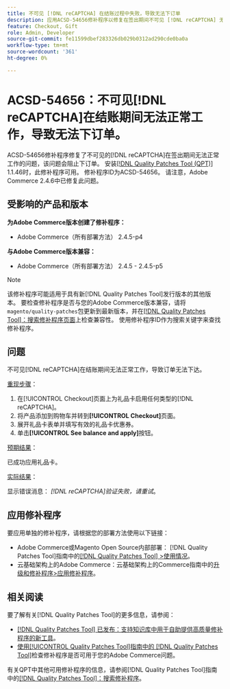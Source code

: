 ```yaml
---
title: 不可见 [!DNL reCAPTCHA] 在结账过程中失败，导致无法下订单
description: 应用ACSD-54656修补程序以修复在签出期间不可见 [!DNL reCAPTCHA] 无法正常工作，从而阻止下订单的Adobe Commerce问题。
feature: Checkout, Gift
role: Admin, Developer
source-git-commit: fe11599dbef283326db029b0312ad290cde0ba0a
workflow-type: tm+mt
source-wordcount: '361'
ht-degree: 0%

---
```


# ACSD-54656：不可见[!DNL reCAPTCHA]在结账期间无法正常工作，导致无法下订单。

ACSD-54656修补程序修复了不可见的[!DNL reCAPTCHA]在签出期间无法正常工作的问题，该问题会阻止下订单。 安装[[!DNL Quality Patches Tool (QPT)]](https://experienceleague.adobe.com/zh-hans/docs/commerce-knowledge-base/kb/announcements/commerce-announcements/magento-quality-patches-released-new-tool-to-self-serve-quality-patches) 1.1.46时，此修补程序可用。 修补程序ID为ACSD-54656。 请注意，Adobe Commerce 2.4.6中已修复此问题。

## 受影响的产品和版本

**为Adobe Commerce版本创建了修补程序：**

* Adobe Commerce（所有部署方法） 2.4.5-p4

**与Adobe Commerce版本兼容：**

* Adobe Commerce（所有部署方法） 2.4.5 - 2.4.5-p5

>[!NOTE]
>
>该修补程序可能适用于具有新[!DNL Quality Patches Tool]发行版本的其他版本。 要检查修补程序是否与您的Adobe Commerce版本兼容，请将`magento/quality-patches`包更新到最新版本，并在[[!DNL Quality Patches Tool]：搜索修补程序页面](https://experienceleague.adobe.com/tools/commerce-quality-patches/index.html?lang=zh-Hans)上检查兼容性。 使用修补程序ID作为搜索关键字来查找修补程序。

## 问题

不可见[!DNL reCAPTCHA]在结账期间无法正常工作，导致订单无法下达。

<u>重现步骤</u>：

1. 在[!UICONTROL Checkout]页面上为礼品卡启用任何类型的[!DNL reCAPTCHA]。
1. 将产品添加到购物车并转到&#x200B;**[!UICONTROL Checkout]**&#x200B;页面。
1. 展开礼品卡表单并填写有效的礼品卡优惠券。
1. 单击&#x200B;**[!UICONTROL See balance and apply]**&#x200B;按钮。

<u>预期结果</u>：

已成功应用礼品卡。

<u>实际结果</u>：

显示错误消息： *[!DNL reCAPTCHA]验证失败，请重试*。

## 应用修补程序

要应用单独的修补程序，请根据您的部署方法使用以下链接：

* Adobe Commerce或Magento Open Source内部部署： [!DNL Quality Patches Tool]指南中的[[!DNL Quality Patches Tool] >使用情况](/help/tools/quality-patches-tool/usage.md)。
* 云基础架构上的Adobe Commerce：云基础架构上的Commerce指南中的[升级和修补程序>应用修补程序](https://experienceleague.adobe.com/docs/commerce-cloud-service/user-guide/develop/upgrade/apply-patches.html?lang=zh-Hans)。

## 相关阅读

要了解有关[!DNL Quality Patches Tool]的更多信息，请参阅：

* [[!DNL Quality Patches Tool] 已发布：支持知识库中用于自助提供高质量修补程序的新工具](https://experienceleague.adobe.com/zh-hans/docs/commerce-knowledge-base/kb/announcements/commerce-announcements/magento-quality-patches-released-new-tool-to-self-serve-quality-patches)。
* [使用[!UICONTROL Quality Patches Tool]指南中的 [!DNL Quality Patches Tool]](/help/tools/quality-patches-tool/patches-available-in-qpt/check-patch-for-magento-issue-with-magento-quality-patches.md)检查修补程序是否可用于您的Adobe Commerce问题。


有关QPT中其他可用修补程序的信息，请参阅[!DNL Quality Patches Tool]指南中的[[!DNL Quality Patches Tool]：搜索修补程序](https://experienceleague.adobe.com/tools/commerce-quality-patches/index.html?lang=zh-Hans)。
